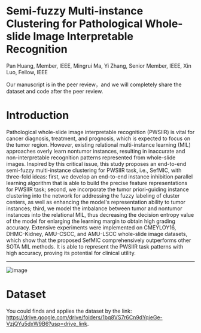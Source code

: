 # Semi-fuzzy Multi-instance Clustering for Pathological Whole-slide Image Interpretable Recognition
Pan Huang, Member, IEEE, Mingrui Ma, Yi Zhang, Senior Member, IEEE, Xin Luo, Fellow, IEEE

Our manuscript is in the peer review，and we will completely share the dataset and code after the peer review.

# Introduction
Pathological whole-slide image interpretable recognition (PWSIIR) is vital for cancer diagnosis, treatment, and prognosis, which is expected to focus on the tumor region. However, existing relational multi-instance learning (MIL) approaches overly learn nontumor instances, resulting in inaccurate and non-interpretable recognition patterns represented from whole-slide images. Inspired by this critical issue, this study proposes an end-to-end semi-fuzzy multi-instance clustering for PWSIIR task, i.e., SefMIC, with three-fold ideas: first, we develop an end-to-end instance inhibition parallel learning algorithm that is able to build the precise feature representations for PWSIIR task; second, we incorporate the tumor priori-guiding instance clustering into the network for addressing the fuzzy labeling of cluster centers, as well as enhancing the model's representation ability to tumor instances; third, we model the imbalance between tumor and nontumor instances into the relational MIL, thus decreasing the decision entropy value of the model for enlarging the learning margin to obtain high grading accuracy. Extensive experiments were implemented on CMEYLOY16, DHMC-Kidney, AMU-CSCC, and AMU-LSCC whole-slide image datasets, which show that the proposed SefMIC comprehensively outperforms other SOTA MIL methods. It is able to represent the PWSIIR task patterns with high accuracy, proving its potential for clinical utility.

---
![image](https://github.com/Baron-Huang/TicMIL/blob/main/Image/Main_Frame_for_TicMIL)


# Dataset
You could finds and applies the dataset by the link: https://drive.google.com/drive/folders/1bq8VS7r6Cn9dYqieGe-VzjQYu5dxW9B6?usp=drive_link.
